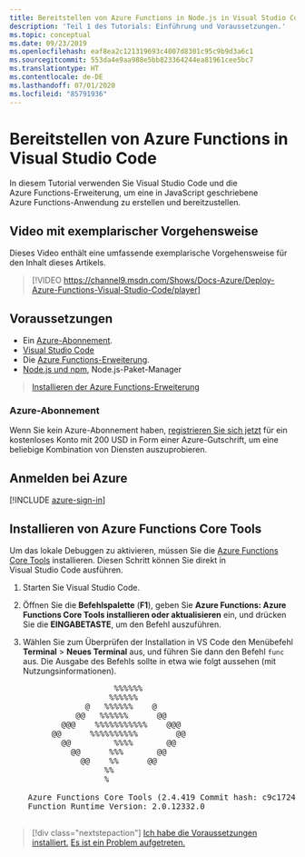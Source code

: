 ```yaml
---
title: Bereitstellen von Azure Functions in Node.js in Visual Studio Code
description: 'Teil 1 des Tutorials: Einführung und Voraussetzungen.'
ms.topic: conceptual
ms.date: 09/23/2019
ms.openlocfilehash: eaf8ea2c121319693c4007d8301c95c9b9d3a6c1
ms.sourcegitcommit: 553da4e9aa988e5bb823364244ea81961cee5bc7
ms.translationtype: HT
ms.contentlocale: de-DE
ms.lasthandoff: 07/01/2020
ms.locfileid: "85791936"
---
```

# <a name="deploy-azure-functions-from-visual-studio-code"></a>Bereitstellen von Azure Functions in Visual Studio Code

In diesem Tutorial verwenden Sie Visual Studio Code und die Azure Functions-Erweiterung, um eine in JavaScript geschriebene Azure Functions-Anwendung zu erstellen und bereitzustellen.

## <a name="walkthrough-video"></a>Video mit exemplarischer Vorgehensweise

Dieses Video enthält eine umfassende exemplarische Vorgehensweise für den Inhalt dieses Artikels.

> [!VIDEO https://channel9.msdn.com/Shows/Docs-Azure/Deploy-Azure-Functions-Visual-Studio-Code/player]

## <a name="prerequisites"></a>Voraussetzungen

- Ein [Azure-Abonnement](#azure-subscription).
- [Visual Studio Code](https://code.visualstudio.com/)
- Die [Azure Functions-Erweiterung](https://marketplace.visualstudio.com/items?itemName=ms-azuretools.vscode-azurefunctions).
- [Node.js und npm](https://nodejs.org/en/download), Node.js-Paket-Manager

> <a class="tutorial-install-extension-btn" href="https://marketplace.visualstudio.com/items?itemName=ms-azuretools.vscode-azurefunctions">Installieren der Azure Functions-Erweiterung</a>

### <a name="azure-subscription"></a>Azure-Abonnement

Wenn Sie kein Azure-Abonnement haben, [registrieren Sie sich jetzt](https://azure.microsoft.com/free/?utm_source=campaign&utm_campaign=vscode-tutorial-functions-extension&mktingSource=vscode-tutorial-functions-extension) für ein kostenloses Konto mit 200 USD in Form einer Azure-Gutschrift, um eine beliebige Kombination von Diensten auszuprobieren.

## <a name="sign-in-to-azure"></a>Anmelden bei Azure

[!INCLUDE [azure-sign-in](includes/azure-sign-in.md)]

## <a name="install-the-azure-functions-core-tools"></a>Installieren von Azure Functions Core Tools

Um das lokale Debuggen zu aktivieren, müssen Sie die [Azure Functions Core Tools](https://github.com/Azure/azure-functions-core-tools) installieren. Diesen Schritt können Sie direkt in Visual Studio Code ausführen.

1. Starten Sie Visual Studio Code.

1. Öffnen Sie die **Befehlspalette** (**F1**), geben Sie **Azure Functions: Azure Functions Core Tools installieren oder aktualisieren** ein, und drücken Sie die **EINGABETASTE**, um den Befehl auszuführen.

1. Wählen Sie zum Überprüfen der Installation in VS Code den Menübefehl **Terminal** > **Neues Terminal** aus, und führen Sie dann den Befehl `func` aus. Die Ausgabe des Befehls sollte in etwa wie folgt aussehen (mit Nutzungsinformationen).

    <pre>
                      %%%%%%
                     %%%%%%
                @   %%%%%%    @
              @@   %%%%%%      @@
           @@@    %%%%%%%%%%%    @@@
         @@      %%%%%%%%%%        @@
           @@         %%%%       @@
             @@      %%%       @@
               @@    %%      @@
                    %%
                    %

    Azure Functions Core Tools (2.4.419 Commit hash: c9c1724d002bd90b2e6b41393915ea3a26bcf0ce)
    Function Runtime Version: 2.0.12332.0
    </pre>

> [!div class="nextstepaction"]
> [Ich habe die Voraussetzungen installiert.](tutorial-vscode-serverless-node-02.md) [Es ist ein Problem aufgetreten.](https://www.research.net/r/PWZWZ52?tutorial=node-deployment-azurefunctions&step=getting-started)
